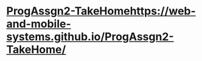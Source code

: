 # [ProgAssgn2-TakeHome](https://web-and-mobile-systems.github.io/ProgAssgn2-TakeHome/)https://web-and-mobile-systems.github.io/ProgAssgn2-TakeHome/
